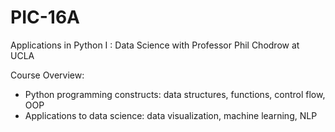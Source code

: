 # PIC-16A
Applications in Python I : Data Science with Professor Phil Chodrow at UCLA

Course Overview: 
- Python programming constructs: data structures, functions, control flow, OOP
- Applications to data science: data visualization, machine learning, NLP
